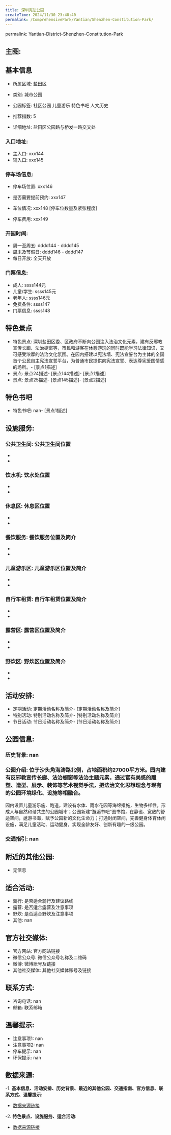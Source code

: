 ```yaml
---
title: 深圳宪法公园
createTime: 2024/11/30 23:48:40
permalink: /ComprehensivePark/Yantian/Shenzhen-Constitution-Park/
---
```

permalink: Yantian-District-Shenzhen-Constitution-Park
<!-- ## 游玩路径: -->
## 主图:
<ImageCard
image="https://cgj.sz.gov.cn/img/4/4005/4005941/10775203.jpg"
title= "深圳宪法公园"
description= "位于沙头角海涛路北侧，占地面积约27000平方米。园内建有反邪教宣传长廊、法治橱窗等法治主题元素，通过富有美感的雕塑、造型、展示、装饰等艺术视觉手法，把法治文化"
date="2024/11/30"
href="/"
author="深圳公园"
/>

## 基本信息

- 所属区域: 盐田区

- 类别: 城市公园

- 公园标签: 社区公园 儿童游乐 特色书吧 人文历史

- 推荐指数: 5

- 详细地址: 盐田区公园路与桥发一路交叉处

### 入口地址:
- 主入口: xxx144
- 辅入口: xxx145
### 停车场信息:
- 停车场位置: xxx146

- 是否需要提前预约: xxx147

- 车位情况: xxx148 [停车位数量及紧张程度]

- 停车费用: xxx149

### 开园时间:
- 周一至周五: dddd144 - dddd145
- 周末及节假日: dddd146 - dddd147
- 每日开放: 全天开放

### 门票信息:
- 成人: ssss144元
- 儿童/学生: ssss145元
- 老年人: ssss146元
- 免费条件: ssss147
- 门票信息: ssss148
## 特色景点
- 特色景点: 深圳盐田区委、区政府不断向公园注入法治文化元素，建有反邪教宣传长廊、法治橱窗等，市民和游客在休憩游玩的同时既能学习法律知识，又可感受浓厚的法治文化氛围。在园内搭建以宪法墙、宪法宣誓台为主体的全国首个公民自主宪法宣誓平台，为普通市民提供向宪法宣誓、表达尊宪爱国情感的场所。- [景点1描述]
- 景点: 景点24描述- [景点144描述]- [景点1描述]
- 景点: 景点25描述- [景点145描述]- [景点2描述]
## 特色书吧
- 特色书吧: nan- [景点1描述]
## 设施服务:
### 公共卫生间: 公共卫生间位置
- 
- 
### 饮水机: 饮水处位置
- 
- 
### 休息区: 休息区位置
- 
- 
### 餐饮服务: 餐饮服务位置及简介
- 
- 
### 儿童游乐区: 儿童游乐区位置及简介
- 
- 
### 自行车租赁: 自行车租赁位置及简介
- 
- 
### 露营区: 露营区位置及简介
- 
- 
### 野炊区: 野炊区位置及简介

- 
- 
## 活动安排:
- 定期活动: 定期活动名称及简介- [定期活动名称及简介]
- 特别活动: 特别活动名称及简介- [特别活动名称及简介]
- 节日活动: 节日活动名称及简介- [节日活动名称及简介]
## 公园信息:
### 历史背景: nan
### 公园介绍: 位于沙头角海涛路北侧，占地面积约27000平方米。园内建有反邪教宣传长廊、法治橱窗等法治主题元素，通过富有美感的雕塑、造型、展示、装饰等艺术视觉手法，把法治文化思想理念与现有的公园环境绿化、设施等相融合。
园内设置儿童游乐施、跑道，建设有水体、雨水花园等海绵措施，生物多样性，形成人与自然和谐共生的公园城市；公园新建“邂逅书吧”图书馆，在静谧、宽敞的舒适空间，遨游书海，赋予公园新的文化生命力；打通封闭空间，完善健身体育休闲设施，满足儿童活动、运动健身，实现全龄友好、创新有趣的一级公园。
### 交通指引: nan

## 附近的其他公园:
- 无信息

## 适合活动:
- 骑行: 是否适合骑行及建议路线
- 露营: 是否适合露营及注意事项
- 野炊: 是否适合野炊及注意事项
- 其他: nan

## 官方社交媒体:
- 官方网站: 官方网站链接
- 微信公众号: 微信公众号名称及二维码
- 微博: 微博账号及链接
- 其他社交媒体: 其他社交媒体账号及链接

## 联系方式:
- 咨询电话: nan
- 邮箱: 联系邮箱

## 温馨提示:
- 注意事项1: nan
- 注意事项2: nan
- 停车提示: nan
- 环保提示: nan

## 数据来源:
-1. **基本信息、活动安排、历史背景、最近的其他公园、交通指南、官方信息、联系方式、温馨提示**:
- [数据来源链接](https://cgj.sz.gov.cn/xsmh/gysz/csgy/content/post_10775203.html)

-2. **特色景点、设施服务、适合活动**:
- [数据来源链接](https://cgj.sz.gov.cn/xsmh/gysz/csgy/content/post_10775203.html)

